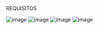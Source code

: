 REQUISITOS

![image](https://github.com/Diber1/Desaf-o-ROOMMATES/assets/160552569/10972bae-bd35-4d17-9a3a-addf957ac3b6)
![image](https://github.com/Diber1/Desaf-o-ROOMMATES/assets/160552569/2c6cc8d3-447d-4f8b-be9c-eaa929999fda)
![image](https://github.com/Diber1/Desaf-o-ROOMMATES/assets/160552569/bf59808c-1771-45d7-bfca-709fe93a471d)
![image](https://github.com/Diber1/Desaf-o-ROOMMATES/assets/160552569/432fbb8a-8d5a-422d-8e7d-23cb253e1eaa)
